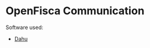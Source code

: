 OpenFisca Communication
=======================

Software used:
  * [Dahu](http://dahuapp.github.io/)
